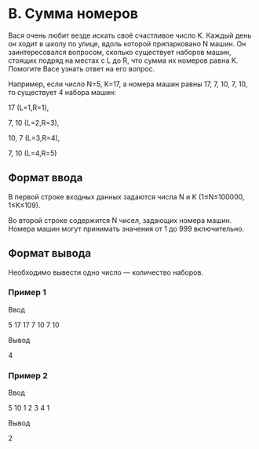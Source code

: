 # B. Сумма номеров

Вася очень любит везде искать своё счастливое число K. Каждый день он ходит в школу по улице, вдоль которой припарковано N машин. Он заинтересовался вопросом, сколько существует наборов машин, стоящих подряд на местах с L до R, что сумма их номеров равна K. Помогите Васе узнать ответ на его вопрос.

Например, если число N=5, K=17, а номера машин равны 17, 7, 10, 7, 10, то существует 4 набора машин:

17 (L=1,R=1),

7, 10 (L=2,R=3),

10, 7 (L=3,R=4),

7, 10 (L=4,R=5)

## Формат ввода

В первой строке входных данных задаются числа N и K (1≤N≤100000, 1≤K≤109).

Во второй строке содержится N чисел, задающих номера машин. Номера машин могут принимать значения от 1 до 999 включительно.

## Формат вывода

Необходимо вывести одно число — количество наборов.

### Пример 1

Ввод

5 17
17 7 10 7 10

Вывод

4

### Пример 2

Ввод

5 10
1 2 3 4 1

Вывод

2
